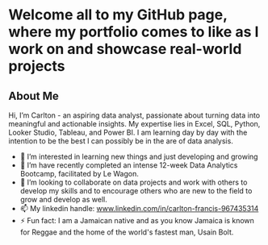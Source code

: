 # Welcome all to my GitHub page, where my portfolio comes to like as I work on and showcase real-world projects
## About Me
Hi, I’m Carlton - an aspiring data analyst, passionate about turning data into meaningful and actionable insights. My expertise lies in Excel, SQL, Python, Looker Studio, Tableau, and Power BI. I am learning day by day with the intention to be the best I can possibly be in the are of data analysis.
- 👀 I’m interested in learning new things and just developing and growing
- 🌱 I’m have recently completed an intense 12-week Data Analytics Bootcamp, facilitated by Le Wagon.
- 💞️ I’m looking to collaborate on data projects and work with others to develop my skills and to encourage others who are new to the field to grow and develop as well.
- 📫 My linkedin handle: www.linkedin.com/in/carlton-francis-967435314
- ⚡ Fun fact: I am a Jamaican native and as you know Jamaica is known for Reggae and the home of the world's fastest man, Usain Bolt.


